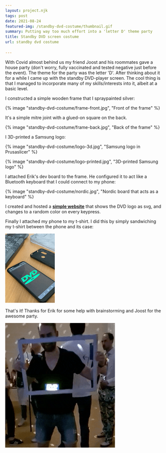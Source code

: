 ```yaml
---
layout: project.njk
tags: post
date: 2021-08-24
featured-img: /standby-dvd-costume/thumbnail.gif
summary: Putting way too much effort into a 'letter D' theme party
title: Standby DVD screen costume
url: standby dvd costume

---
```


With Covid almost behind us my friend Joost and his roommates gave a house party (don't worry, fully vaccinated and tested negative just before the event). The theme for the party was the letter 'D'. After thinking about it for a while I came up with the standby DVD-player screen. The cool thing is that I managed to incorporate many of my skills/interests into it, albeit at a basic level.

I constructed a simple wooden frame that I spraypainted silver:

{% image "standby-dvd-costume/frame-front.jpg", "Front of the frame" %}

It's a simple mitre joint with a glued-on square on the back.

{% image "standby-dvd-costume/frame-back.jpg", "Back of the frame" %}

I 3D-printed a Samsung logo:

{% image "standby-dvd-costume/logo-3d.jpg", "Samsung logo in Prusaslicer" %}

{% image "standby-dvd-costume/logo-printed.jpg", "3D-printed Samsung logo" %}

I attached Erik's dev board to the frame. He configured it to act like a Bluetooth keyboard that I could connect to my phone:

{% image "standby-dvd-costume/nordic.jpg", "Nordic board that acts as a keyboard" %}

I created and hosted a **[simple website](/dvd)** that shows the DVD logo as svg, and changes to a random color on every keypress.

Finally I attached my phone to my t-shirt. I did this by simply sandwiching my t-shirt between the phone and its case: 

![](/img/standby-dvd-costume/tshirt-and-keypress.gif)

That's it! Thanks for Erik for some help with brainstorming and Joost for the awesome party.

![](/img/standby-dvd-costume/standby-dvd-costume.gif)